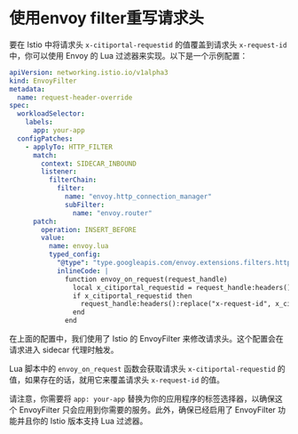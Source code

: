 

# 使用envoy filter重写请求头

要在 Istio 中将请求头 `x-citiportal-requestid` 的值覆盖到请求头 `x-request-id` 中，你可以使用 Envoy 的 Lua 过滤器来实现。以下是一个示例配置：

```yaml
apiVersion: networking.istio.io/v1alpha3
kind: EnvoyFilter
metadata:
  name: request-header-override
spec:
  workloadSelector:
    labels:
      app: your-app
  configPatches:
    - applyTo: HTTP_FILTER
      match:
        context: SIDECAR_INBOUND
        listener:
          filterChain:
            filter:
              name: "envoy.http_connection_manager"
              subFilter:
                name: "envoy.router"
      patch:
        operation: INSERT_BEFORE
        value:
          name: envoy.lua
          typed_config:
            "@type": "type.googleapis.com/envoy.extensions.filters.http.lua.v3.Lua"
            inlineCode: |
              function envoy_on_request(request_handle)
                local x_citiportal_requestid = request_handle:headers():get("x-citiportal-requestid")
                if x_citiportal_requestid then
                  request_handle:headers():replace("x-request-id", x_citiportal_requestid)
                end
              end
```

在上面的配置中，我们使用了 Istio 的 EnvoyFilter 来修改请求头。这个配置会在请求进入 sidecar 代理时触发。

Lua 脚本中的 `envoy_on_request` 函数会获取请求头 `x-citiportal-requestid` 的值，如果存在的话，就用它来覆盖请求头 `x-request-id` 的值。

请注意，你需要将 `app: your-app` 替换为你的应用程序的标签选择器，以确保这个 EnvoyFilter 只会应用到你需要的服务。此外，确保已经启用了 EnvoyFilter 功能并且你的 Istio 版本支持 Lua 过滤器。